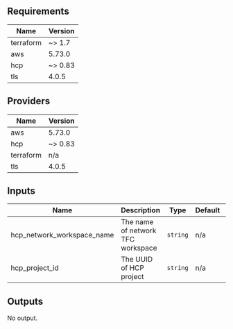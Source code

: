 <!--- BEGIN_TF_DOCS --->
## Requirements

| Name | Version |
|------|---------|
| terraform | ~> 1.7 |
| aws | 5.73.0 |
| hcp | ~> 0.83 |
| tls | 4.0.5 |

## Providers

| Name | Version |
|------|---------|
| aws | 5.73.0 |
| hcp | ~> 0.83 |
| terraform | n/a |
| tls | 4.0.5 |

## Inputs

| Name | Description | Type | Default | Required |
|------|-------------|------|---------|:--------:|
| hcp\_network\_workspace\_name | The name of network TFC workspace | `string` | n/a | yes |
| hcp\_project\_id | The UUID of HCP project | `string` | n/a | yes |

## Outputs

No output.

<!--- END_TF_DOCS --->
